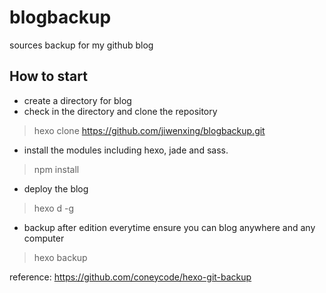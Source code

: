 # blogbackup
sources backup for my github blog

## How to start
- create a directory for blog
- check in the directory and clone the repository
> hexo clone https://github.com/jiwenxing/blogbackup.git
- install the modules including hexo, jade and sass.
> npm install
- deploy the blog
> hexo d -g
- backup after edition everytime ensure you can blog anywhere and any computer
> hexo backup

reference: https://github.com/coneycode/hexo-git-backup

